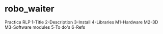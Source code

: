 # robo_waiter
Practica RLP
1-Title
2-Description
3-Install
4-Libraries
  M1-Hardware
  M2-3D
  M3-Software modules
5-To do's
6-Refs
